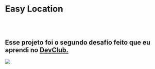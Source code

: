 <h1>Easy Location</h1>
<br>
<br>
<h2>Esse projeto foi o segundo desafio feito que eu aprendi no <a href="https://rodolfomori.com.br/devclub">DevClub.</a></h2>

<img src="https://github.com/igorcarbonin/site-wide/blob/master/img/desktop.png?raw=true" />

